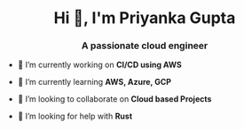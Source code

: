 <h1 align="center">Hi 👋, I'm Priyanka Gupta</h1>
<h3 align="center">A passionate cloud engineer</h3>

- 🔭 I’m currently working on **CI/CD using AWS**

- 🌱 I’m currently learning **AWS, Azure, GCP**

- 👯 I’m looking to collaborate on **Cloud based Projects**

- 🤝 I’m looking for help with **Rust**


